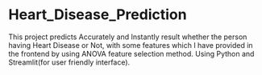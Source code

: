 # Heart_Disease_Prediction
This project predicts Accurately and Instantly result whether the person having Heart Disease or Not, with some features which I have provided in the frontend by using ANOVA feature selection method. Using Python and Streamlit(for user friendly interface).
